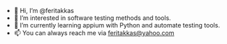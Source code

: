 - 👋 Hi, I’m @feritakkas
- 👀 I’m interested in software testing methods and tools.
- 🌱 I’m currently learning appium with Python and automate testing tools.
- 📫 You can always reach me via feritakkas@yahoo.com

<!---
feritakkas/feritakkas is a ✨ special ✨ repository because its `README.md` (this file) appears on your GitHub profile.
You can click the Preview link to take a look at your changes.
--->

